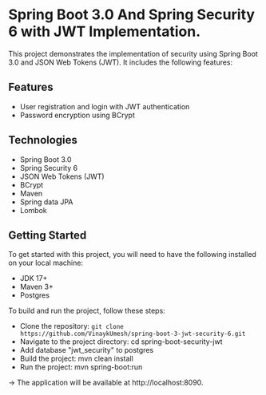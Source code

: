 # Spring Boot 3.0 And Spring Security 6 with JWT Implementation.
This project demonstrates the implementation of security using Spring Boot 3.0 and JSON Web Tokens (JWT). It includes the following features:

## Features
* User registration and login with JWT authentication
* Password encryption using BCrypt

## Technologies
* Spring Boot 3.0
* Spring Security 6
* JSON Web Tokens (JWT)
* BCrypt
* Maven
* Spring data JPA
* Lombok
 
## Getting Started
To get started with this project, you will need to have the following installed on your local machine:

* JDK 17+
* Maven 3+
* Postgres


To build and run the project, follow these steps:

* Clone the repository: `git clone https://github.com/VinaykUmesh/spring-boot-3-jwt-security-6.git`
* Navigate to the project directory: cd spring-boot-security-jwt
* Add database "jwt_security" to postgres 
* Build the project: mvn clean install
* Run the project: mvn spring-boot:run 

-> The application will be available at http://localhost:8090.
